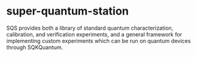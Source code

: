 # super-quantum-station
SQS provides both a library of standard quantum characterization, calibration, and verification experiments, and a general framework for implementing custom experiments which can be run on quantum devices through SQKQuantum.
